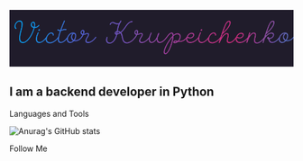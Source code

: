 ![Header](https://github.com/Victor-Krupeichenko/victor-krupeichenko/blob/main/assets/name.gif)

## I am a backend developer in Python

Languages and Tools

![Anurag's GitHub stats](https://github-readme-stats.vercel.app/api?username=AParovyshnaya&theme=cobalt&show_icons=true)

Follow Me
